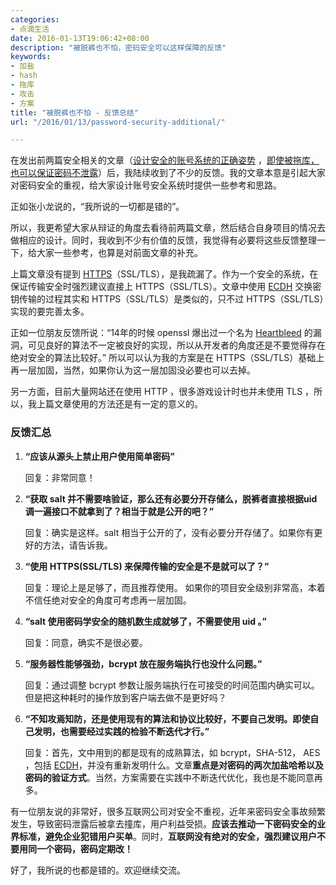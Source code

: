 ```yaml
---
categories:
- 点滴生活
date: 2016-01-13T19:06:42+08:00
description: "被脱裤也不怕，密码安全可以这样保障的反馈"
keywords:
- 加盐
- hash
- 拖库
- 攻击
- 方案
title: "被脱裤也不怕 - 反馈总结"
url: "/2016/01/13/password-security-additional/"

---
```


在发出前两篇安全相关的文章（[设计安全的账号系统的正确姿势](http://blog.coderzh.com/2016/01/03/security-design/) ，[即使被拖库，也可以保证密码不泄露](http://blog.coderzh.com/2016/01/10/a-password-security-design-example/)）后，我陆续收到了不少的反馈。我的文章本意是引起大家对密码安全的重视，给大家设计账号安全系统时提供一些参考和思路。

正如张小龙说的，“我所说的一切都是错的”。

所以，我更希望大家从辩证的角度去看待前两篇文章，然后结合自身项目的情况去做相应的设计。同时，我收到不少有价值的反馈，我觉得有必要将这些反馈整理一下，给大家一些参考，也算是对前面文章的补充。

上篇文章没有提到 [HTTPS](https://zh.wikipedia.org/wiki/%E8%B6%85%E6%96%87%E6%9C%AC%E4%BC%A0%E8%BE%93%E5%AE%89%E5%85%A8%E5%8D%8F%E8%AE%AE)（SSL/TLS），是我疏漏了。作为一个安全的系统，在保证传输安全时强烈建议直接上 HTTPS（SSL/TLS）。文章中使用 [ECDH](https://msdn.microsoft.com/zh-cn/library/cc488016%28v=vs.90%29.aspx) 交换密钥传输的过程其实和 HTTPS（SSL/TLS）是类似的，只不过 HTTPS（SSL/TLS）实现的要完善太多。

正如一位朋友反馈所说：“14年的时候 openssl 爆出过一个名为 [Heartbleed](https://zh.wikipedia.org/wiki/%E5%BF%83%E8%84%8F%E5%87%BA%E8%A1%80%E6%BC%8F%E6%B4%9E) 的漏洞，可见良好的算法不一定被良好的实现，所以从开发者的角度还是不要觉得存在绝对安全的算法比较好。” 所以可以认为我的方案是在 HTTPS（SSL/TLS）基础上再一层加固，当然，如果你认为这一层加固没必要也可以去掉。

另一方面，目前大量网站还在使用 HTTP ，很多游戏设计时也并未使用 TLS ，所以，我上篇文章使用的方法还是有一定的意义的。


### 反馈汇总

1. **“应该从源头上禁止用户使用简单密码”**

    回复：非常同意！

1. **“获取 salt 并不需要啥验证，那么还有必要分开存储么，脱裤者直接根据uid调一遍接口不就拿到了？相当于就是公开的吧？”**

    回复：确实是这样。salt 相当于公开的了，没有必要分开存储了。如果你有更好的方法，请告诉我。

1. **“使用 HTTPS(SSL/TLS) 来保障传输的安全是不是就可以了？”**

    回复：理论上是足够了，而且推荐使用。 如果你的项目安全级别非常高，本着不信任绝对安全的角度可考虑再一层加固。

1. **“salt 使用密码学安全的随机数生成就够了，不需要使用 uid 。”**

    回复：同意，确实不是很必要。

1. **“服务器性能够强劲，bcrypt 放在服务端执行也没什么问题。”**

    回复：通过调整 bcrypt 参数让服务端执行在可接受的时间范围内确实可以。但是把这种耗时的操作放到客户端去做不是更好吗？

1. **“不知攻焉知防，还是使用现有的算法和协议比较好，不要自己发明。即使自己发明，也需要经过实践的检验不断迭代才行。”**

    回复：首先，文中用到的都是现有的成熟算法，如 bcrypt，SHA-512， AES ，包括 [ECDH](https://msdn.microsoft.com/zh-cn/library/cc488016%28v=vs.90%29.aspx)，并没有重新发明什么。文章**重点是对密码的两次加盐哈希以及密码的验证方式**。当然，方案需要在实践中不断迭代优化，我也是不能同意再多。


有一位朋友说的非常好，很多互联网公司对安全不重视，近年来密码安全事故频繁发生，导致密码泄露后被拿去撞库，用户利益受损。**应该去推动一下密码安全的业界标准，避免企业犯错用户买单**。同时，**互联网没有绝对的安全，强烈建议用户不要用同一个密码，密码定期改！**

好了，我所说的也都是错的。欢迎继续交流。

<!--more-->